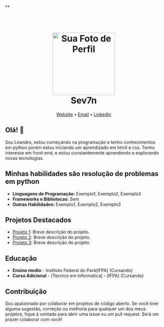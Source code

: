 
**<!--- Início do Cabeçalho -->
<h1 align="center">
  <br>
  <img src="foto_perfil.png" alt="Sua Foto de Perfil" width="200">
  <br>
  Sev7n
  <br>
</h1>

<p align="center">
  <a href=" ">Website</a> •
  <a href=" ">Email</a> •
  <a href=" ">LinkedIn</a>
</p>

<!--- Fim do Cabeçalho -->

<!--- Início da Introdução -->
## Olá! 👋

Sou Leandro, estou começando na programação e tenho conhecimentos em python porém estou iniciando um aprendizado em htmll e css. Tenho interesse em front-end, e estou constantemente aprendendo e explorando novas tecnologias.

<!--- Fim da Introdução -->

<!--- Início de Habilidades -->
## Minhas habilidades são resolução de problemas em python 

- **Linguagens de Programação:** Exemplo1, Exemplo2, Exemplo3
- **Frameworks e Bibliotecas:** Sem
- **Outras Habilidades:** Exemplo1, Exemplo2, Exemplo3

<!--- Fim de Habilidades -->

<!--- Início de Projetos -->
## Projetos Destacados

- [Projeto 1](link_projeto1): Breve descrição do projeto.
- [Projeto 2](link_projeto2): Breve descrição do projeto.
- [Projeto 3](link_projeto3): Breve descrição do projeto.

<!--- Fim de Projetos -->

<!--- Início de Experiência -->
<!--- ## Experiência Profissional -->


<!---   - **Empresa 1** (D - Data de Fim): Descrição breve das responsabilidades e conquistas. 
- **Empresa 2** (Data de Início - Data de Fim): Descrição breve das responsabilidades e conquistas. -->

<!--- Fim de Experiência -->

<!--- Início de Educação -->
## Educação

- **Ensino medio** - Instituto Federal do Pará(IFPA) (Cursando)  
- **Curso Adicional** - [Tecnico em Informatica] - [IFPA] (Cursando)

<!--- Fim de Educação -->

<!--- Início de Contribuição -->
## Contribuição

Sou apaixonado por colaborar em projetos de código aberto. Se você tiver alguma sugestão, correção ou melhoria para qualquer um dos meus projetos, fique à vontade para abrir uma issue ou um pull request. Será um prazer colaborar com você!

<!--- Fim de Contribuição -->
